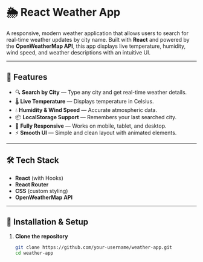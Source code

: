# 🌦️ React Weather App

A responsive, modern weather application that allows users to search for real-time weather updates by city name. Built with **React** and powered by the **OpenWeatherMap API**, this app displays live temperature, humidity, wind speed, and weather descriptions with an intuitive UI.

---

## 🚀 Features

- 🔍 **Search by City** — Type any city and get real-time weather details.
- 🌡️ **Live Temperature** — Displays temperature in Celsius.
- 💧 **Humidity & Wind Speed** — Accurate atmospheric data.
- 📦 **LocalStorage Support** — Remembers your last searched city.
- 📱 **Fully Responsive** — Works on mobile, tablet, and desktop.
- ⚡ **Smooth UI** — Simple and clean layout with animated elements.

---

## 🛠️ Tech Stack

- **React** (with Hooks)
- **React Router**
- **CSS** (custom styling)
- **OpenWeatherMap API**

---

## 🔧 Installation & Setup

1. **Clone the repository**
   ```bash
   git clone https://github.com/your-username/weather-app.git
   cd weather-app
